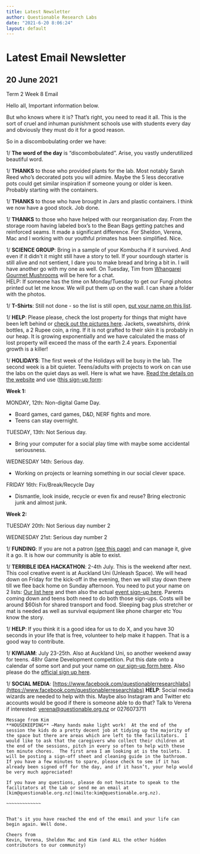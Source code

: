 ```yaml
---
title: Latest Newsletter
author: Questionable Research Labs
date: "2021-6-20 8:06:24"
layout: default
---
```

# Latest Email Newsletter

## **20 June 2021**


Term 2 Week 8 Email

Hello all,
Important information below. 

But who knows where it is? That’s right, you need to read it all. This is the sort of cruel and inhuman punishment schools use with students every day and obviously they must do it for a good reason.

So in a discombobulating order we have:

1/ **The word of the day** is “discombobulated”. Arise, you vastly underutilized beautiful word.


1/ **THANKS** to those who provided plants for the lab. Most notably Sarah Reed who’s decorated pots you will admire. Maybe the 5 less decorative pots could get similar inspiration if someone young or older is keen. Probably starting with the containers.


1/ **THANKS** to those who have brought in Jars and plastic containers. I think we now have a good stock. Job done.


1/ **THANKS** to those who have helped with our reorganisation day. From the storage room having labeled box’s to the Bean Bags getting patches and reinforced seams. It made a significant difference. For Sheldon, Verena, Mac and I working with our youthful primates has been simplified. Nice.


1/ **SCIENCE GROUP**: Bring in a sample of your Kombucha if it survived. And even if it didn't it might still have a story to tell. If your sourdough starter is still alive and not sentient, I dare you to make bread and bring a bit in. I will have another go with my one as well. On Tuesday, Tim from [Whangarei Gourmet Mushrooms](https://www.mushroomgourmet.co.nz/) will be here for a chat.  
HELP: If someone has the time on Monday/Tuesday to get our Fungi photos printed out let me know. We will put them up on the wall. I can share a folder with the photos.


1/ **T-Shirts**:  Still not done - so the list is still open, [put your name on this list](https://drive.google.com/drive/folders/1y9H_YkerXTbWqJQPqXhJXSzIAgzKvRDx?usp=sharing).


1/ **HELP**: Please please, check the lost property for things that might have been left behind or [check out the pictures here](https://drive.google.com/drive/folders/1y9H_YkerXTbWqJQPqXhJXSzIAgzKvRDx?usp=sharing). Jackets, sweatshirts, drink bottles, a 2 Rupee coin, a ring. If it is not grafted to their skin it is probably in our heap. It is growing exponentially and we have calculated the mass of lost property will exceed the mass of the earth 2.4 years. Exponential growth is a killer! 


1/ **HOLIDAYS**: The first week of the Holidays will be busy in the lab. The second week is a bit quieter. Teens/adults with projects to work on can use the labs on the quiet days as well. Here is what we have. [Read the details on the website](https://questionable.org.nz/notices/holiday-program/) and use ([this sign-up form](https://forms.gle/ezSTyrJ6b6nkGASg9):

**Week 1:**

MONDAY, 12th: Non-digital Game Day. 
*	Board games, card games, D&D, NERF fights and more.
*	Teens can stay overnight.

TUESDAY, 13th: Not Serious day. 
*	Bring your computer for a social play time with maybe some accidental seriousness.

WEDNESDAY 14th: Serious day.
*	Working on projects or learning something in our social clever space.

FRIDAY 16th: Fix/Break/Recycle Day
*	Dismantle, look inside, recycle or even fix and reuse? Bring electronic junk and almost junk. 

**Week 2:**

TUESDAY 20th:  Not Serious day number 2

WEDNESDAY 21st:  Serious day number 2


1/ **FUNDING**: If you are not a patron [(see this page)](https://questionable.org.nz/info/membership/) and can manage it, give it a go. It is how our community is able to exist.


1/ **TERRIBLE IDEA HACKATHON**: 2-4th July. This is the weekend after next. This cool creative event is at Auckland Uni (Unleash Space). We will head down on Friday for the kick-off in the evening, then we will stay down there till we flee back home on Sunday afternoon. You need to put your name on 2 lists: [Our list here](https://forms.gle/gMeVdidvgZxkGh327) and then also the actual [event sign-up here](https://terriblehack.nz/). Parents coming down and teens both need to do both those sign-ups. Costs will be around $60ish for shared transport and food. Sleeping bag plus stretcher or mat is needed as well as survival equipment like phone charger etc You know the story.


1/ **HELP**: If you think it is a good idea for us to do X, and you have 30 seconds in your life that is free, volunteer to help make it happen. That is a good way to contribute.


1/ **KIWIJAM**: July 23-25th. Also at Auckland Uni, so another weekend away for teens. 48hr Game Development competition. Put this date onto a calendar of some sort and put your name on [our sign-up form here](https://forms.gle/88qgNRMDfeXmMX1X7). Also please do the [official sign up here](https://kiwijam.org/). 


1/ **SOCIAL MEDIA**: [https://www.facebook.com/questionablerresearchlabs](https://www.facebook.com/questionablerresearchlabs)
	**HELP**: Social media wizards are needed to help with this. Maybe also Instagram and Twitter etc accounts would be good if there is someone able to do that? Talk to Verena if interested: [verena@questionable.org.nz](mailto:verena@questionable.org.nz) or 0276073711


~~~~~~~~~~~~~~~~~
Message from Kim
**HOUSEKEEPING** –Many hands make light work!  At the end of the session the kids do a pretty decent job at tidying up the majority of the space but there are areas which are left to the facilitators.  I would like to ask that the caregivers who collect their children at the end of the sessions, pitch in every so often to help with these ten minute chores.  The first area I am looking at is the toilets.  I will be posting a sign-off sheet and cleaning guide in the bathroom.  If you have a few minutes to spare, please check to see if it has already been signed off for the day, and if it hasn’t, your help would be very much appreciated!

If you have any questions, please do not hesitate to speak to the facilitators at the Lab or send me an email at [kim@questionable.org.nz](mailto:kim@questionable.org.nz).

~~~~~~~~~~~~~


That's it you have reached the end of the email and your life can begin again. Well done.

Cheers from
Kevin, Verena, Sheldon Mac and Kim (and ALL the other hidden contributors to our community)




